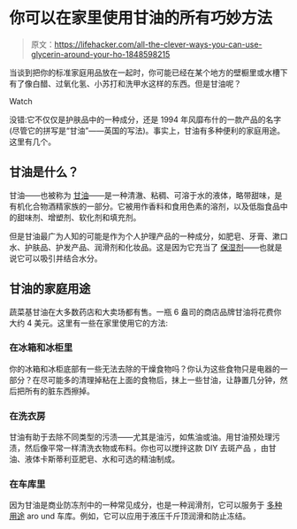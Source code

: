 # 你可以在家里使用甘油的所有巧妙方法

> 原文：<https://lifehacker.com/all-the-clever-ways-you-can-use-glycerin-around-your-ho-1848598215>

当谈到把你的标准家庭用品放在一起时，你可能已经在某个地方的壁橱里或水槽下有了像白醋、过氧化氢、小苏打和洗甲水这样的东西。但是甘油呢？

Watch

没错:它不仅仅是护肤品中的一种成分，还是 1994 年风靡布什的一款产品的名字(尽管它的拼写是“甘油”——英国的写法)。事实上，甘油有多种便利的家庭用途。这里有几个。

## 甘油是什么？

甘油——也被称为 [甘油](https://www.sciencedirect.com/topics/agricultural-and-biological-sciences/glycerol)——是一种清澈、粘稠、可溶于水的液体，略带甜味，是有机化合物酒精家族的一部分。它被用作香料和食用色素的溶剂，以及低脂食品中的甜味剂、增塑剂、软化剂和填充剂。

但是甘油最广为人知的可能是作为个人护理产品的一种成分，如肥皂、牙膏、漱口水、护肤品、护发产品、润滑剂和化妆品。这是因为它充当了 [保湿剂](https://science.howstuffworks.com/glycerine.htm)——也就是说它可以吸引并结合水分。

## 甘油的家庭用途

蔬菜基甘油在大多数药店和大卖场都有售。一瓶 6 盎司的商店品牌甘油将花费你大约 4 美元。这里有一些在家里使用它的方法:

### 在冰箱和冰柜里

你的冰箱和冰柜底部有一些无法去除的干燥食物吗？你认为这些食物只是电器的一部分？在尽可能多的清理掉粘在上面的食物后，抹上一些甘油，让静置几分钟，然后把所有的脏东西擦掉。

### 在洗衣房

甘油有助于去除不同类型的污渍——尤其是油污，如焦油或油。用甘油预处理污渍，然后像平常一样清洗衣物或布料。你也可以搅拌这款 DIY 去斑产品 ，由甘油、液体卡斯蒂利亚肥皂、水和可选的精油制成。

### 在车库里

因为甘油是商业防冻剂中的一种常见成分，也是一种润滑剂，它可以服务于 [多种用途](https://oureverydaylife.com/141878-vitamin-e-glycerin-soap-benefits.html) aro und 车库。例如，它可以应用于液压千斤顶润滑和防止冻结。